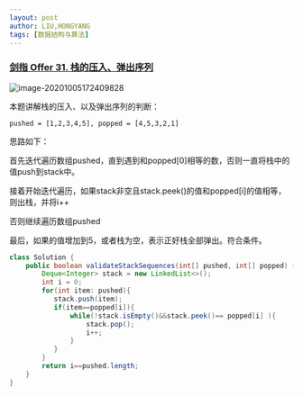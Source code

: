```yaml
---
layout: post
author: LIU,HONGYANG
tags: [数据结构与算法]
---
```




### [剑指 Offer 31. 栈的压入、弹出序列](https://leetcode-cn.com/problems/zhan-de-ya-ru-dan-chu-xu-lie-lcof/)



![image-20201005172409828](https://tva1.sinaimg.cn/large/007S8ZIlgy1gjel0sdymmj30pu0p0gov.jpg)

本题讲解栈的压入、以及弹出序列的判断：

```
pushed = [1,2,3,4,5], popped = [4,5,3,2,1]
```



思路如下：

首先迭代遍历数组pushed，直到遇到和popped[0]相等的数，否则一直将栈中的值push到stack中。

接着开始迭代遍历，如果stack非空且stack.peek()的值和popped[i]的值相等，则出栈，并将i++

否则继续遍历数组pushed



最后，如果的值增加到5，或者栈为空，表示正好栈全部弹出。符合条件。

```java
class Solution {
    public boolean validateStackSequences(int[] pushed, int[] popped) {
        Deque<Integer> stack = new LinkedList<>();
        int i = 0;
        for(int item: pushed){
           stack.push(item);
           if(item==popped[i]){
               while(!stack.isEmpty()&&stack.peek()== popped[i] ){
                   stack.pop();
                   i++;
               }
           }
        }
        return i==pushed.length;
    }
}
```

